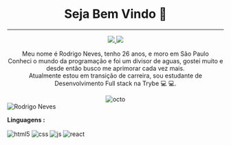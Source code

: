 <h1 align="center"> Seja Bem Vindo 🙂 </h1>
<hr />

<p align="center">
  
  <a href="#" alt="Linkedin">
  <img src="https://img.shields.io/badge/-Linkedin-0e76a8?style=flat-square&logo=Linkedin&logoColor=white&link=www.linkedin.com/in/rodrineves" />
  <a href="#" alt="Gmail">
  <img src="https://img.shields.io/badge/-Gmail-FF0000?style=flat-square&labelColor=FF0000&logo=gmail&logoColor=white&link=rnevesdemello@gmail.com" /></a>

  </a>

<p align="center" > Meu nome é Rodrigo Neves, tenho 26 anos, e moro em São Paulo 
<br />
Conheci o mundo da programação e foi um divisor de aguas, gostei muito e desde então busco me aprimorar cada vez mais.
<br />
Atualmente estou em transição de carreira, sou estudante de Desenvolvimento Full stack na Trybe 💻 💻</b>. <br/>
</p>


</p>
<div align="center">
  <img alt="octo" src="https://i.imgur.com/oI4wjo1.png" />
</div>
  <img align="center" src="https://github-readme-stats.vercel.app/api/top-langs/?username=rodri-melo&layout=compact&theme=graywhite&title_color=268bd2" alt="Rodrigo Neves" />

**Linguagens :**  

<div style="display: inline_block" >
  <img align="center" alt="html5" src="https://img.shields.io/badge/HTML5-E34F26?style=for-the-badge&logo=html5&logoColor=white" />
  <img align="center" alt="css" src="https://img.shields.io/badge/CSS3-1572B6?style=for-the-badge&logo=css3&logoColor=white" />
  <img align="center" alt="js" src="https://img.shields.io/badge/JavaScript-F7DF1E?style=for-the-badge&logo=javascript&logoColor=black" />
  <img align="center" alt="react" src="https://img.shields.io/badge/React-20232A?style=for-the-badge&logo=react&logoColor=61DAFB" />
</div><br/>
</p>

